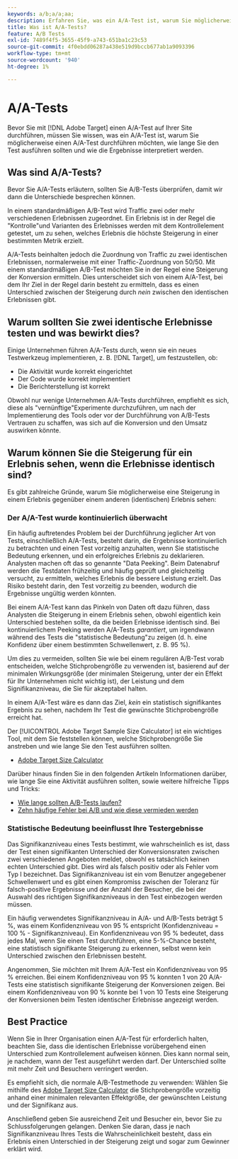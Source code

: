 ```yaml
---
keywords: a/b;a/a;aa;
description: Erfahren Sie, was ein A/A-Test ist, warum Sie möglicherweise einen A/A-Test durchführen möchten, wie lange Sie den Test ausführen sollten und wie die Ergebnisse interpretiert werden.
title: Was ist A/A-Tests?
feature: A/B Tests
exl-id: 7489f4f5-3655-45f9-a743-651ba1c23c53
source-git-commit: 4f0ebdd06287a438e519d9bccb677ab1a9093396
workflow-type: tm+mt
source-wordcount: '940'
ht-degree: 1%

---
```


# A/A-Tests

Bevor Sie mit [!DNL Adobe Target] einen A/A-Test auf Ihrer Site durchführen, müssen Sie wissen, was ein A/A-Test ist, warum Sie möglicherweise einen A/A-Test durchführen möchten, wie lange Sie den Test ausführen sollten und wie die Ergebnisse interpretiert werden.

## Was sind A/A-Tests?

Bevor Sie A/A-Tests erläutern, sollten Sie A/B-Tests überprüfen, damit wir dann die Unterschiede besprechen können.

In einem standardmäßigen A/B-Test wird Traffic zwei oder mehr verschiedenen Erlebnissen zugeordnet. Ein Erlebnis ist in der Regel die &quot;Kontrolle&quot;und Varianten des Erlebnisses werden mit dem Kontrollelement getestet, um zu sehen, welches Erlebnis die höchste Steigerung in einer bestimmten Metrik erzielt.

A/A-Tests beinhalten jedoch die Zuordnung von Traffic zu zwei identischen Erlebnissen, normalerweise mit einer Traffic-Zuordnung von 50/50. Mit einem standardmäßigen A/B-Test möchten Sie in der Regel eine Steigerung der Konversion ermitteln. Dies unterscheidet sich von einem A/A-Test, bei dem Ihr Ziel in der Regel darin besteht zu ermitteln, dass es einen Unterschied zwischen der Steigerung durch *nein* zwischen den identischen Erlebnissen gibt.

## Warum sollten Sie zwei identische Erlebnisse testen und was bewirkt dies?

Einige Unternehmen führen A/A-Tests durch, wenn sie ein neues Testwerkzeug implementieren, z. B. [!DNL Target], um festzustellen, ob:

* Die Aktivität wurde korrekt eingerichtet
* Der Code wurde korrekt implementiert
* Die Berichterstellung ist korrekt

Obwohl nur wenige Unternehmen A/A-Tests durchführen, empfiehlt es sich, diese als &quot;vernünftige&quot;Experimente durchzuführen, um nach der Implementierung des Tools oder vor der Durchführung von A/B-Tests Vertrauen zu schaffen, was sich auf die Konversion und den Umsatz auswirken könnte.

## Warum können Sie die Steigerung für ein Erlebnis sehen, wenn die Erlebnisse identisch sind?

Es gibt zahlreiche Gründe, warum Sie möglicherweise eine Steigerung in einem Erlebnis gegenüber einem anderen (identischen) Erlebnis sehen:

### Der A/A-Test wurde kontinuierlich überwacht

Ein häufig auftretendes Problem bei der Durchführung jeglicher Art von Tests, einschließlich A/A-Tests, besteht darin, die Ergebnisse kontinuierlich zu betrachten und einen Test vorzeitig anzuhalten, wenn Sie statistische Bedeutung erkennen, und ein erfolgreiches Erlebnis zu deklarieren. Analysten machen oft das so genannte &quot;Data Peeking&quot;. Beim Datenabruf werden die Testdaten frühzeitig und häufig geprüft und gleichzeitig versucht, zu ermitteln, welches Erlebnis die bessere Leistung erzielt. Das Risiko besteht darin, den Test vorzeitig zu beenden, wodurch die Ergebnisse ungültig werden könnten.

Bei einem A/A-Test kann das Pinkeln von Daten oft dazu führen, dass Analysten die Steigerung in einem Erlebnis sehen, obwohl eigentlich kein Unterschied bestehen sollte, da die beiden Erlebnisse identisch sind. Bei kontinuierlichem Peeking werden A/A-Tests *garantiert*, um irgendwann während des Tests die &quot;statistische Bedeutung&quot;zu zeigen (d. h. eine Konfidenz über einem bestimmten Schwellenwert, z. B. 95 %).

Um dies zu vermeiden, sollten Sie wie bei einem regulären A/B-Test vorab entscheiden, welche Stichprobengröße zu verwenden ist, basierend auf der minimalen Wirkungsgröße (der minimalen Steigerung, unter der ein Effekt für Ihr Unternehmen nicht wichtig ist), der Leistung und dem Signifikanzniveau, die Sie für akzeptabel halten.

In einem A/A-Test wäre es dann das Ziel, *kein* ein statistisch signifikantes Ergebnis zu sehen, nachdem Ihr Test die gewünschte Stichprobengröße erreicht hat.

Der [!UICONTROL Adobe Target Sample Size Calculator] ist ein wichtiges Tool, mit dem Sie feststellen können, welche Stichprobengröße Sie anstreben und wie lange Sie den Test ausführen sollten.

* [Adobe Target Size Calculator](/help/main/c-activities/t-test-ab/sample-size-determination.md#section_6B8725BD704C4AFE939EF2A6B6E834E6)

Darüber hinaus finden Sie in den folgenden Artikeln Informationen darüber, wie lange Sie eine Aktivität ausführen sollten, sowie weitere hilfreiche Tipps und Tricks:

* [Wie lange sollten A/B-Tests laufen?](/help/main/c-activities/t-test-ab/sample-size-determination.md)
* [Zehn häufige Fehler bei A/B und wie diese vermieden werden](/help/main/c-activities/t-test-ab/common-ab-testing-pitfalls.md)

### Statistische Bedeutung beeinflusst Ihre Testergebnisse

Das Signifikanzniveau eines Tests bestimmt, wie wahrscheinlich es ist, dass der Test einen signifikanten Unterschied der Konversionsraten zwischen zwei verschiedenen Angeboten meldet, obwohl es tatsächlich keinen echten Unterschied gibt. Dies wird als falsch positiv oder als Fehler vom Typ I bezeichnet. Das Signifikanzniveau ist ein vom Benutzer angegebener Schwellenwert und es gibt einen Kompromiss zwischen der Toleranz für falsch-positive Ergebnisse und der Anzahl der Besucher, die bei der Auswahl des richtigen Signifikanzniveaus in den Test einbezogen werden müssen.

Ein häufig verwendetes Signifikanzniveau in A/A- und A/B-Tests beträgt 5 %, was einem Konfidenzniveau von 95 % entspricht (Konfidenzniveau = 100 % - Signifikanzniveau). Ein Konfidenzniveau von 95 % bedeutet, dass jedes Mal, wenn Sie einen Test durchführen, eine 5-%-Chance besteht, eine statistisch signifikante Steigerung zu erkennen, selbst wenn kein Unterschied zwischen den Erlebnissen besteht.

Angenommen, Sie möchten mit Ihrem A/A-Test ein Konfidenzniveau von 95 % erreichen. Bei einem Konfidenzniveau von 95 % konnten 1 von 20 A/A-Tests eine statistisch signifikante Steigerung der Konversionen zeigen. Bei einem Konfidenzniveau von 90 % konnte bei 1 von 10 Tests eine Steigerung der Konversionen beim Testen identischer Erlebnisse angezeigt werden.

## Best Practice

Wenn Sie in Ihrer Organisation einen A/A-Test für erforderlich halten, beachten Sie, dass die identischen Erlebnisse vorübergehend einen Unterschied zum Kontrollelement aufweisen können. Dies kann normal sein, je nachdem, wann der Test ausgeführt werden darf. Der Unterschied sollte mit mehr Zeit und Besuchern verringert werden.

Es empfiehlt sich, die normale A/B-Testmethode zu verwenden: Wählen Sie mithilfe des [Adobe Target Size Calculator](/help/main/c-activities/t-test-ab/sample-size-determination.md#section_6B8725BD704C4AFE939EF2A6B6E834E6) die Stichprobengröße vorzeitig anhand einer minimalen relevanten Effektgröße, der gewünschten Leistung und der Signifikanz aus.

Anschließend geben Sie ausreichend Zeit und Besucher ein, bevor Sie zu Schlussfolgerungen gelangen. Denken Sie daran, dass je nach Signifikanzniveau Ihres Tests die Wahrscheinlichkeit besteht, dass ein Erlebnis einen Unterschied in der Steigerung zeigt und sogar zum Gewinner erklärt wird.
